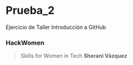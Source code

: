 # Prueba_2
Ejercicio de Taller Introducción a GitHub

### HackWomen
>Skills for Women in Tech
**Sherani Vázquez**
